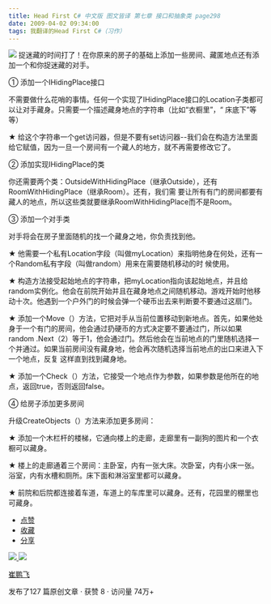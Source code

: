 ```yaml
---
title: Head First C# 中文版 图文皆译 第七章 接口和抽象类 page298
date: 2009-04-02 09:34:00
tags: 我翻译的Head First C#（习作）
---
```

![](https://p-blog.csdn.net/images/p_blog_csdn_net/cuipengfei1/EntryImages/20090402/2009-04-02_08-59-16.jpg) 捉迷藏的时间打了！在你原来的房子的基础上添加一些房间、藏匿地点还有添加一个和你捉迷藏的对手。

①  添加一个IHidingPlace接口

不需要做什么花哨的事情。任何一个实现了IHidingPlace接口的Location子类都可以让对手藏身。只需要一个描述藏身地点的字符串（比如“衣橱里”，“
床底下”等等）

★  给这个字符串一个get访问器，但是不要有set访问器--我们会在构造方法里面给它赋值，因为一旦一个房间有一个藏人的地方，就不再需要修改它了。

②  添加实现IHidingPlace的类

你还需要两个类：OutsideWithHidingPlace（继承Outside），还有RoomWithHidingPlace（继承Room）。还有，我们需
要让所有有门的房间都要有藏人的地点，所以这些类就要继承RoomWithHidingPlace而不是Room。

③  添加一个对手类

对手将会在房子里面随机的找一个藏身之地，你负责找到他。

★  他需要一个私有Location字段（叫做myLocation）来指明他身在何处，还有一个Random私有字段（叫做random）用来在需要随机移动的时
候使用。

★  构造方法接受起始地点的字符串，把myLocation指向该起始地点，并且给random实例化。他会在前院开始并且在藏身地点之间随机移动。游戏开始时他移
动十次。他遇到一个户外门的时候会弹一个硬币出去来判断要不要通过这扇门。

★  添加一个Move（）方法，它把对手从当前位置移动到新地点。首先，如果他处身于一个有门的房间，他会通过扔硬币的方式决定要不要通过门，所以如果random
.Next（2）等于1，他会通过门。然后他会在当前地点的门里随机选择一个并通过。如果当前房间没有藏身地，他会再次随机选择当前地点的出口来进入下一个地点，反复
这样直到找到藏身地。

★  添加一个Check（）方法，它接受一个地点作为参数，如果参数是他所在的地点，返回true，否则返回false。

④  给房子添加更多房间

升级CreateObjects（）方法来添加更多房间：

★  添加一个木栏杆的楼梯，它通向楼上的走廊，走廊里有一副狗的图片和一个衣橱可以藏身。

★  楼上的走廊通着三个房间：主卧室，内有一张大床。次卧室，内有小床一张。浴室，内有水槽和厕所。床下面和淋浴室里都可以藏身。

★  前院和后院都连接着车道，车道上的车库里可以藏身。还有，花园里的棚里也可藏身。

  * [ 点赞  ](javascript:;)
  * [ 收藏  ](javascript:;)
  * [ 分享 ](javascript:;)

[ ![](https://profile.csdnimg.cn/5/2/5/3_cuipengfei1)
![](https://g.csdnimg.cn/static/user-reg-year/1x/11.png)
](https://blog.csdn.net/cuipengfei1)

[ 崔鹏飞 ](https://blog.csdn.net/cuipengfei1)

发布了127 篇原创文章  ·  获赞 8  ·  访问量 74万+

